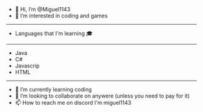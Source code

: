 - 👋 Hi, I’m @Miguel1143
- 👀 I’m interested in coding and games
--------------
- Languages that I'm learning 🎓
--------------
- Java
- C#
- Javascrip
- HTML
--------------
- 🌱 I’m currently learning coding
- 💞️ I’m looking to collaborate on anywere (unless you need to pay for it)
- 📫 How to reach me on discord I'm miguel1143

<!---
Miguel1143/Miguel1143 is a ✨ special ✨ repository because its `README.md` (this file) appears on your GitHub profile.
You can click the Preview link to take a look at your changes.
--->
